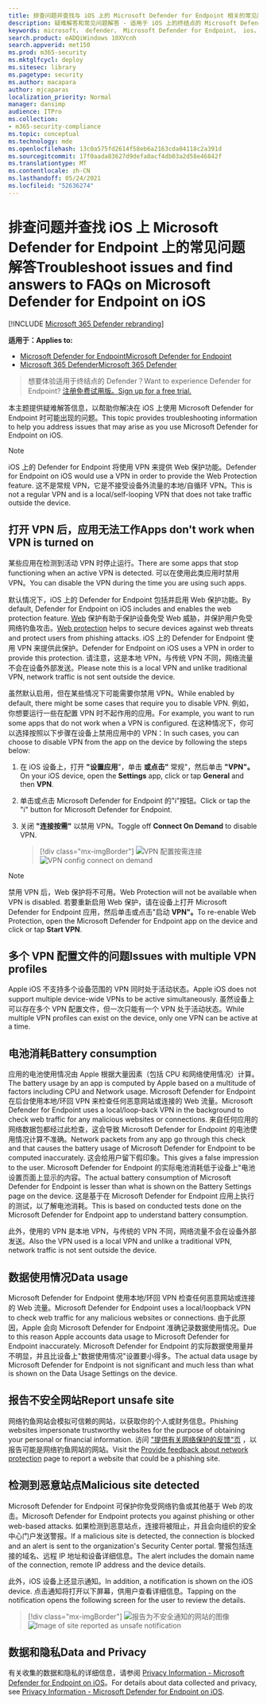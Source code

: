 ```yaml
---
title: 排查问题并查找与 iOS 上的 Microsoft Defender for Endpoint 相关的常见问题解答
description: 疑难解答和常见问题解答 - 适用于 iOS 上的终结点的 Microsoft Defender
keywords: microsoft， defender， Microsoft Defender for Endpoint， ios， 疑难解答， 如何
search.product: eADQiWindows 10XVcnh
search.appverid: met150
ms.prod: m365-security
ms.mktglfcycl: deploy
ms.sitesec: library
ms.pagetype: security
ms.author: macapara
author: mjcaparas
localization_priority: Normal
manager: dansimp
audience: ITPro
ms.collection:
- m365-security-compliance
ms.topic: conceptual
ms.technology: mde
ms.openlocfilehash: 13c0a575fd2614f58eb6a2163cda04118c2a391d
ms.sourcegitcommit: 17f0aada83627d9defa0acf4db03a2d58e46842f
ms.translationtype: MT
ms.contentlocale: zh-CN
ms.lasthandoff: 05/24/2021
ms.locfileid: "52636274"
---
```

# <a name="troubleshoot-issues-and-find-answers-to-faqs-on-microsoft-defender-for-endpoint-on-ios"></a><span data-ttu-id="42abe-104">排查问题并查找 iOS 上 Microsoft Defender for Endpoint 上的常见问题解答</span><span class="sxs-lookup"><span data-stu-id="42abe-104">Troubleshoot issues and find answers to FAQs on Microsoft Defender for Endpoint on iOS</span></span>

[!INCLUDE [Microsoft 365 Defender rebranding](../../includes/microsoft-defender.md)]

<span data-ttu-id="42abe-105">**适用于：**</span><span class="sxs-lookup"><span data-stu-id="42abe-105">**Applies to:**</span></span>
- [<span data-ttu-id="42abe-106">Microsoft Defender for Endpoint</span><span class="sxs-lookup"><span data-stu-id="42abe-106">Microsoft Defender for Endpoint</span></span>](https://go.microsoft.com/fwlink/p/?linkid=2154037)
- [<span data-ttu-id="42abe-107">Microsoft 365 Defender</span><span class="sxs-lookup"><span data-stu-id="42abe-107">Microsoft 365 Defender</span></span>](https://go.microsoft.com/fwlink/?linkid=2118804)

> <span data-ttu-id="42abe-108">想要体验适用于终结点的 Defender？</span><span class="sxs-lookup"><span data-stu-id="42abe-108">Want to experience Defender for Endpoint?</span></span> [<span data-ttu-id="42abe-109">注册免费试用版。</span><span class="sxs-lookup"><span data-stu-id="42abe-109">Sign up for a free trial.</span></span>](https://www.microsoft.com/microsoft-365/windows/microsoft-defender-atp?ocid=docs-wdatp-exposedapis-abovefoldlink) 

<span data-ttu-id="42abe-110">本主题提供疑难解答信息，以帮助你解决在 iOS 上使用 Microsoft Defender for Endpoint 时可能出现的问题。</span><span class="sxs-lookup"><span data-stu-id="42abe-110">This topic provides troubleshooting information to help you address issues that may arise as you use Microsoft Defender for Endpoint on iOS.</span></span>



> [!NOTE]
> <span data-ttu-id="42abe-111">iOS 上的 Defender for Endpoint 将使用 VPN 来提供 Web 保护功能。</span><span class="sxs-lookup"><span data-stu-id="42abe-111">Defender for Endpoint on iOS would use a VPN in order to provide the Web Protection feature.</span></span> <span data-ttu-id="42abe-112">这不是常规 VPN，它是不接受设备外流量的本地/自循环 VPN。</span><span class="sxs-lookup"><span data-stu-id="42abe-112">This is not a regular VPN and is a local/self-looping VPN that does not take traffic outside the device.</span></span>

## <a name="apps-dont-work-when-vpn-is-turned-on"></a><span data-ttu-id="42abe-113">打开 VPN 后，应用无法工作</span><span class="sxs-lookup"><span data-stu-id="42abe-113">Apps don't work when VPN is turned on</span></span>
<span data-ttu-id="42abe-114">某些应用在检测到活动 VPN 时停止运行。</span><span class="sxs-lookup"><span data-stu-id="42abe-114">There are some apps that stop functioning when an active VPN is detected.</span></span> <span data-ttu-id="42abe-115">可以在使用此类应用时禁用 VPN。</span><span class="sxs-lookup"><span data-stu-id="42abe-115">You can disable the VPN during the time you are using such apps.</span></span> 

<span data-ttu-id="42abe-116">默认情况下，iOS 上的 Defender for Endpoint 包括并启用 Web 保护功能。</span><span class="sxs-lookup"><span data-stu-id="42abe-116">By default, Defender for Endpoint on iOS includes and enables the web protection feature.</span></span> <span data-ttu-id="42abe-117">[Web](web-protection-overview.md) 保护有助于保护设备免受 Web 威胁，并保护用户免受网络钓鱼攻击。</span><span class="sxs-lookup"><span data-stu-id="42abe-117">[Web protection](web-protection-overview.md) helps to secure devices against web threats and protect users from phishing attacks.</span></span> <span data-ttu-id="42abe-118">iOS 上的 Defender for Endpoint 使用 VPN 来提供此保护。</span><span class="sxs-lookup"><span data-stu-id="42abe-118">Defender for Endpoint on iOS uses a VPN in order to provide this protection.</span></span> <span data-ttu-id="42abe-119">请注意，这是本地 VPN，与传统 VPN 不同，网络流量不会在设备外部发送。</span><span class="sxs-lookup"><span data-stu-id="42abe-119">Please note this is a local VPN and unlike traditional VPN, network traffic is not sent outside the device.</span></span>

<span data-ttu-id="42abe-120">虽然默认启用，但在某些情况下可能需要你禁用 VPN。</span><span class="sxs-lookup"><span data-stu-id="42abe-120">While enabled by default, there might be some cases that require you to disable VPN.</span></span> <span data-ttu-id="42abe-121">例如，你想要运行一些在配置 VPN 时不起作用的应用。</span><span class="sxs-lookup"><span data-stu-id="42abe-121">For example, you want to run some apps that do not work when a VPN is configured.</span></span> <span data-ttu-id="42abe-122">在这种情况下，你可以选择按照以下步骤在设备上禁用应用中的 VPN：</span><span class="sxs-lookup"><span data-stu-id="42abe-122">In such cases, you can choose to disable VPN from the app on the device by following the steps below:</span></span>

1. <span data-ttu-id="42abe-123">在 iOS 设备上，打开 **"设置应用**"，单击 **或点击"** 常规"，然后单击 **"VPN"。**</span><span class="sxs-lookup"><span data-stu-id="42abe-123">On your iOS device, open the **Settings** app, click or tap **General** and then **VPN**.</span></span>
1. <span data-ttu-id="42abe-124">单击或点击 Microsoft Defender for Endpoint 的"i"按钮。</span><span class="sxs-lookup"><span data-stu-id="42abe-124">Click or tap the "i" button for Microsoft Defender for Endpoint.</span></span>
1. <span data-ttu-id="42abe-125">关闭 **"连接按需"** 以禁用 VPN。</span><span class="sxs-lookup"><span data-stu-id="42abe-125">Toggle off **Connect On Demand** to disable VPN.</span></span>

    > [!div class="mx-imgBorder"]
    > <span data-ttu-id="42abe-126">![VPN 配置按需连接](images/ios-vpn-config.png)</span><span class="sxs-lookup"><span data-stu-id="42abe-126">![VPN config connect on demand](images/ios-vpn-config.png)</span></span>

> [!NOTE]
> <span data-ttu-id="42abe-127">禁用 VPN 后，Web 保护将不可用。</span><span class="sxs-lookup"><span data-stu-id="42abe-127">Web Protection will not be available when VPN is disabled.</span></span> <span data-ttu-id="42abe-128">若要重新启用 Web 保护，请在设备上打开 Microsoft Defender for Endpoint 应用，然后单击或点击"启动 **VPN"。**</span><span class="sxs-lookup"><span data-stu-id="42abe-128">To re-enable Web Protection, open the Microsoft Defender for Endpoint app on the device and click or tap **Start VPN**.</span></span>

## <a name="issues-with-multiple-vpn-profiles"></a><span data-ttu-id="42abe-129">多个 VPN 配置文件的问题</span><span class="sxs-lookup"><span data-stu-id="42abe-129">Issues with multiple VPN profiles</span></span>

<span data-ttu-id="42abe-130">Apple iOS 不支持多个设备范围的 VPN 同时处于活动状态。</span><span class="sxs-lookup"><span data-stu-id="42abe-130">Apple iOS does not support multiple device-wide VPNs to be active simultaneously.</span></span> <span data-ttu-id="42abe-131">虽然设备上可以存在多个 VPN 配置文件，但一次只能有一个 VPN 处于活动状态。</span><span class="sxs-lookup"><span data-stu-id="42abe-131">While multiple VPN profiles can exist on the device, only one VPN can be active at a time.</span></span>


## <a name="battery-consumption"></a><span data-ttu-id="42abe-132">电池消耗</span><span class="sxs-lookup"><span data-stu-id="42abe-132">Battery consumption</span></span>

<span data-ttu-id="42abe-133">应用的电池使用情况由 Apple 根据大量因素（包括 CPU 和网络使用情况）计算。</span><span class="sxs-lookup"><span data-stu-id="42abe-133">The battery usage by an app is computed by Apple based on a multitude of factors including CPU and Network usage.</span></span> <span data-ttu-id="42abe-134">Microsoft Defender for Endpoint 在后台使用本地/环回 VPN 来检查任何恶意网站或连接的 Web 流量。</span><span class="sxs-lookup"><span data-stu-id="42abe-134">Microsoft Defender for Endpoint uses a local/loop-back VPN in the background to check web traffic for any malicious websites or connections.</span></span> <span data-ttu-id="42abe-135">来自任何应用的网络数据包都经过此检查，这会导致 Microsoft Defender for Endpoint 的电池使用情况计算不准确。</span><span class="sxs-lookup"><span data-stu-id="42abe-135">Network packets from any app go through this check and that causes the battery usage of Microsoft Defender for Endpoint to be computed inaccurately.</span></span> <span data-ttu-id="42abe-136">这会给用户留下假印象。</span><span class="sxs-lookup"><span data-stu-id="42abe-136">This gives a false impression to the user.</span></span> <span data-ttu-id="42abe-137">Microsoft Defender for Endpoint 的实际电池消耗低于设备上"电池设置页面上显示的内容。</span><span class="sxs-lookup"><span data-stu-id="42abe-137">The actual battery consumption of Microsoft Defender for Endpoint is lesser than what is shown on the Battery Settings page on the device.</span></span> <span data-ttu-id="42abe-138">这是基于在 Microsoft Defender for Endpoint 应用上执行的测试，以了解电池消耗。</span><span class="sxs-lookup"><span data-stu-id="42abe-138">This is based on conducted tests done on the Microsoft Defender for Endpoint app to understand battery consumption.</span></span>

<span data-ttu-id="42abe-139">此外，使用的 VPN 是本地 VPN，与传统的 VPN 不同，网络流量不会在设备外部发送。</span><span class="sxs-lookup"><span data-stu-id="42abe-139">Also the VPN used is a local VPN and unlike a traditional VPN, network traffic is not sent outside the device.</span></span>

## <a name="data-usage"></a><span data-ttu-id="42abe-140">数据使用情况</span><span class="sxs-lookup"><span data-stu-id="42abe-140">Data usage</span></span>

<span data-ttu-id="42abe-141">Microsoft Defender for Endpoint 使用本地/环回 VPN 检查任何恶意网站或连接的 Web 流量。</span><span class="sxs-lookup"><span data-stu-id="42abe-141">Microsoft Defender for Endpoint uses a local/loopback VPN to check web traffic for any malicious websites or connections.</span></span> <span data-ttu-id="42abe-142">由于此原因，Apple 会向 Microsoft Defender for Endpoint 准确记录数据使用情况。</span><span class="sxs-lookup"><span data-stu-id="42abe-142">Due to this reason Apple accounts data usage to Microsoft Defender for Endpoint inaccurately.</span></span> <span data-ttu-id="42abe-143">Microsoft Defender for Endpoint 的实际数据使用量并不明显，并且比设备上"数据使用情况"设置要小得多。</span><span class="sxs-lookup"><span data-stu-id="42abe-143">The actual data usage by Microsoft Defender for Endpoint is not significant and much less than what is shown on the Data Usage Settings on the device.</span></span>

## <a name="report-unsafe-site"></a><span data-ttu-id="42abe-144">报告不安全网站</span><span class="sxs-lookup"><span data-stu-id="42abe-144">Report unsafe site</span></span>

<span data-ttu-id="42abe-145">网络钓鱼网站会模拟可信赖的网站，以获取你的个人或财务信息。</span><span class="sxs-lookup"><span data-stu-id="42abe-145">Phishing websites impersonate trustworthy websites for the purpose of obtaining your personal or financial information.</span></span> <span data-ttu-id="42abe-146">访问 ["提供有关网络保护的反馈"页](https://www.microsoft.com/wdsi/filesubmission/exploitguard/networkprotection) ，以报告可能是网络钓鱼网站的网站。</span><span class="sxs-lookup"><span data-stu-id="42abe-146">Visit the [Provide feedback about network protection](https://www.microsoft.com/wdsi/filesubmission/exploitguard/networkprotection) page to report a website that could be a phishing site.</span></span>

## <a name="malicious-site-detected"></a><span data-ttu-id="42abe-147">检测到恶意站点</span><span class="sxs-lookup"><span data-stu-id="42abe-147">Malicious site detected</span></span>

<span data-ttu-id="42abe-148">Microsoft Defender for Endpoint 可保护你免受网络钓鱼或其他基于 Web 的攻击。</span><span class="sxs-lookup"><span data-stu-id="42abe-148">Microsoft Defender for Endpoint protects you against phishing or other web-based attacks.</span></span> <span data-ttu-id="42abe-149">如果检测到恶意站点，连接将被阻止，并且会向组织的安全中心门户发送警报。</span><span class="sxs-lookup"><span data-stu-id="42abe-149">If a malicious site is detected, the connection is blocked and an alert is sent to the organization's Security Center portal.</span></span> <span data-ttu-id="42abe-150">警报包括连接的域名、远程 IP 地址和设备详细信息。</span><span class="sxs-lookup"><span data-stu-id="42abe-150">The alert includes the domain name of the connection, remote IP address and the device details.</span></span>

<span data-ttu-id="42abe-151">此外，iOS 设备上还显示通知。</span><span class="sxs-lookup"><span data-stu-id="42abe-151">In addition, a notification is shown on the iOS device.</span></span> <span data-ttu-id="42abe-152">点击通知将打开以下屏幕，供用户查看详细信息。</span><span class="sxs-lookup"><span data-stu-id="42abe-152">Tapping on the notification opens the following screen for the user to review the details.</span></span>

> [!div class="mx-imgBorder"]
> <span data-ttu-id="42abe-153">![报告为不安全通知的网站的图像](images/ios-phish-alert.png)</span><span class="sxs-lookup"><span data-stu-id="42abe-153">![Image of site reported as unsafe notification](images/ios-phish-alert.png)</span></span>

## <a name="data-and-privacy"></a><span data-ttu-id="42abe-154">数据和隐私</span><span class="sxs-lookup"><span data-stu-id="42abe-154">Data and Privacy</span></span>

<span data-ttu-id="42abe-155">有关收集的数据和隐私的详细信息，请参阅 [Privacy Information - Microsoft Defender for Endpoint on iOS](ios-privacy.md)。</span><span class="sxs-lookup"><span data-stu-id="42abe-155">For details about data collected and privacy, see [Privacy Information - Microsoft Defender for Endpoint on iOS](ios-privacy.md).</span></span>

